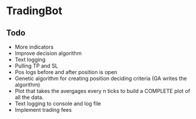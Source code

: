 # TradingBot

## Todo
- More indicators
- Improve decision algorithm
- Text logging
- Pulling TP and SL
- Pos logs before and after position is open
- Genetic algorithm for creating position deciding criteria (GA writes the algorithm)
- Plot that takes the avergages every n ticks to build a COMPLETE plot of all the data.
- Text logging to console and log file
- Implement trading fees